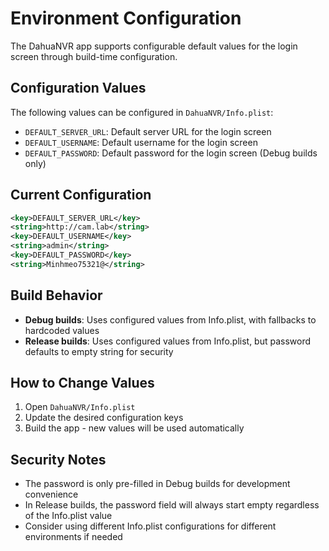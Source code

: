 # Environment Configuration

The DahuaNVR app supports configurable default values for the login screen through build-time configuration.

## Configuration Values

The following values can be configured in `DahuaNVR/Info.plist`:

- `DEFAULT_SERVER_URL`: Default server URL for the login screen
- `DEFAULT_USERNAME`: Default username for the login screen  
- `DEFAULT_PASSWORD`: Default password for the login screen (Debug builds only)

## Current Configuration

```xml
<key>DEFAULT_SERVER_URL</key>
<string>http://cam.lab</string>
<key>DEFAULT_USERNAME</key>
<string>admin</string>
<key>DEFAULT_PASSWORD</key>
<string>Minhmeo75321@</string>
```

## Build Behavior

- **Debug builds**: Uses configured values from Info.plist, with fallbacks to hardcoded values
- **Release builds**: Uses configured values from Info.plist, but password defaults to empty string for security

## How to Change Values

1. Open `DahuaNVR/Info.plist`
2. Update the desired configuration keys
3. Build the app - new values will be used automatically

## Security Notes

- The password is only pre-filled in Debug builds for development convenience
- In Release builds, the password field will always start empty regardless of the Info.plist value
- Consider using different Info.plist configurations for different environments if needed